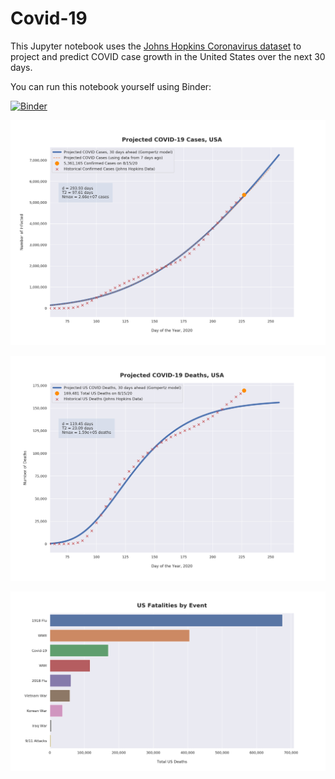 # Covid-19

This Jupyter notebook uses the [Johns Hopkins Coronavirus dataset](https://github.com/CSSEGISandData/COVID-19/blob/master/README.md) to project and predict COVID case growth in the United States over the next 30 days.

You can run this notebook yourself using Binder:

[![Binder](https://mybinder.org/badge_logo.svg)](https://mybinder.org/v2/gh/bws428/covid-19/master?filepath=covid-projections.nbconvert.ipynb)

![Projected Cases plot](https://raw.githubusercontent.com/bws428/covid-19/master/charts/covid-8.15.20.png)

![Projected Deaths plot](https://raw.githubusercontent.com/bws428/covid-19/master/charts/covid-deaths-8.15.20.png)

![Casualties plot](https://raw.githubusercontent.com/bws428/covid-19/master/charts/casualties.png)

